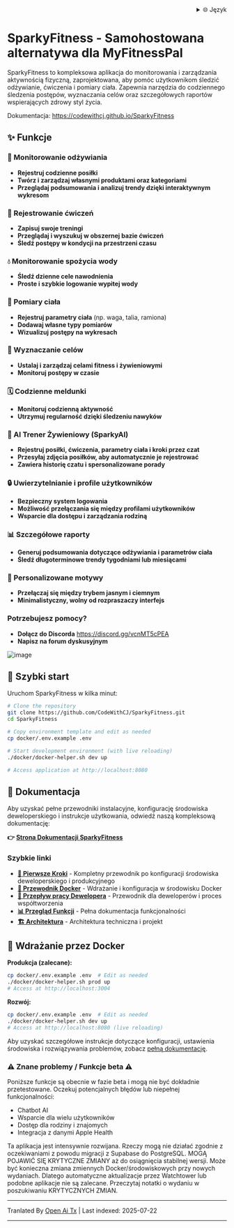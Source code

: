 <div align="right">
  <details>
    <summary >🌐 Język</summary>
    <div>
      <div align="right">
        <p><a href="https://openaitx.github.io/view.html?user=CodeWithCJ&project=SparkyFitness&lang=en">English</a></p>
        <p><a href="https://openaitx.github.io/view.html?user=CodeWithCJ&project=SparkyFitness&lang=zh-CN">简体中文</a></p>
        <p><a href="https://openaitx.github.io/view.html?user=CodeWithCJ&project=SparkyFitness&lang=zh-TW">繁體中文</a></p>
        <p><a href="https://openaitx.github.io/view.html?user=CodeWithCJ&project=SparkyFitness&lang=ja">日本語</a></p>
        <p><a href="https://openaitx.github.io/view.html?user=CodeWithCJ&project=SparkyFitness&lang=ko">한국어</a></p>
        <p><a href="https://openaitx.github.io/view.html?user=CodeWithCJ&project=SparkyFitness&lang=hi">हिन्दी</a></p>
        <p><a href="https://openaitx.github.io/view.html?user=CodeWithCJ&project=SparkyFitness&lang=th">ไทย</a></p>
        <p><a href="https://openaitx.github.io/view.html?user=CodeWithCJ&project=SparkyFitness&lang=fr">Français</a></p>
        <p><a href="https://openaitx.github.io/view.html?user=CodeWithCJ&project=SparkyFitness&lang=de">Deutsch</a></p>
        <p><a href="https://openaitx.github.io/view.html?user=CodeWithCJ&project=SparkyFitness&lang=es">Español</a></p>
        <p><a href="https://openaitx.github.io/view.html?user=CodeWithCJ&project=SparkyFitness&lang=it">Itapano</a></p>
        <p><a href="https://openaitx.github.io/view.html?user=CodeWithCJ&project=SparkyFitness&lang=ru">Русский</a></p>
        <p><a href="https://openaitx.github.io/view.html?user=CodeWithCJ&project=SparkyFitness&lang=pt">Português</a></p>
        <p><a href="https://openaitx.github.io/view.html?user=CodeWithCJ&project=SparkyFitness&lang=nl">Nederlands</a></p>
        <p><a href="https://openaitx.github.io/view.html?user=CodeWithCJ&project=SparkyFitness&lang=pl">Polski</a></p>
        <p><a href="https://openaitx.github.io/view.html?user=CodeWithCJ&project=SparkyFitness&lang=ar">العربية</a></p>
        <p><a href="https://openaitx.github.io/view.html?user=CodeWithCJ&project=SparkyFitness&lang=fa">فارسی</a></p>
        <p><a href="https://openaitx.github.io/view.html?user=CodeWithCJ&project=SparkyFitness&lang=tr">Türkçe</a></p>
        <p><a href="https://openaitx.github.io/view.html?user=CodeWithCJ&project=SparkyFitness&lang=vi">Tiếng Việt</a></p>
        <p><a href="https://openaitx.github.io/view.html?user=CodeWithCJ&project=SparkyFitness&lang=id">Bahasa Indonesia</a></p>
      </div>
    </div>
  </details>
</div>

# SparkyFitness - Samohostowana alternatywa dla MyFitnessPal

SparkyFitness to kompleksowa aplikacja do monitorowania i zarządzania aktywnością fizyczną, zaprojektowana, aby pomóc użytkownikom śledzić odżywianie, ćwiczenia i pomiary ciała. Zapewnia narzędzia do codziennego śledzenia postępów, wyznaczania celów oraz szczegółowych raportów wspierających zdrowy styl życia.

Dokumentacja: https://codewithcj.github.io/SparkyFitness

## ✨ Funkcje

### 🍎 Monitorowanie odżywiania

* **Rejestruj codzienne posiłki**
* **Twórz i zarządzaj własnymi produktami oraz kategoriami**
* **Przeglądaj podsumowania i analizuj trendy dzięki interaktywnym wykresom**

### 💪 Rejestrowanie ćwiczeń

* **Zapisuj swoje treningi**
* **Przeglądaj i wyszukuj w obszernej bazie ćwiczeń**
* **Śledź postępy w kondycji na przestrzeni czasu**

### 💧 Monitorowanie spożycia wody

* **Śledź dzienne cele nawodnienia**
* **Proste i szybkie logowanie wypitej wody**

### 📏 Pomiary ciała

* **Rejestruj parametry ciała** (np. waga, talia, ramiona)
* **Dodawaj własne typy pomiarów**
* **Wizualizuj postępy na wykresach**

### 🎯 Wyznaczanie celów

* **Ustalaj i zarządzaj celami fitness i żywieniowymi**
* **Monitoruj postępy w czasie**

### 🗓️ Codzienne meldunki

* **Monitoruj codzienną aktywność**
* **Utrzymuj regularność dzięki śledzeniu nawyków**

### 🤖 AI Trener Żywieniowy (SparkyAI)

* **Rejestruj posiłki, ćwiczenia, parametry ciała i kroki przez czat**
* **Przesyłaj zdjęcia posiłków, aby automatycznie je rejestrować**
* **Zawiera historię czatu i spersonalizowane porady**

### 🔒 Uwierzytelnianie i profile użytkowników

* **Bezpieczny system logowania**
* **Możliwość przełączania się między profilami użytkowników**
* **Wsparcie dla dostępu i zarządzania rodziną**

### 📊 Szczegółowe raporty

* **Generuj podsumowania dotyczące odżywiania i parametrów ciała**
* **Śledź długoterminowe trendy tygodniami lub miesiącami**

### 🎨 Personalizowane motywy

* **Przełączaj się między trybem jasnym i ciemnym**
* **Minimalistyczny, wolny od rozpraszaczy interfejs**

### Potrzebujesz pomocy?
* **Dołącz do Discorda**
  https://discord.gg/vcnMT5cPEA
* **Napisz na forum dyskusyjnym**



![image](https://github.com/user-attachments/assets/ccc7f34e-a663-405f-a4d4-a9888c3197bc)

## 🚀 Szybki start

Uruchom SparkyFitness w kilka minut:

```bash
# Clone the repository
git clone https://github.com/CodeWithCJ/SparkyFitness.git
cd SparkyFitness

# Copy environment template and edit as needed
cp docker/.env.example .env

# Start development environment (with live reloading)
./docker/docker-helper.sh dev up

# Access application at http://localhost:8080
```
## 📖 Dokumentacja

Aby uzyskać pełne przewodniki instalacyjne, konfigurację środowiska deweloperskiego i instrukcje użytkowania, odwiedź naszą kompleksową dokumentację:

**👉 [Strona Dokumentacji SparkyFitness](https://codewithcj.github.io/SparkyFitness)**

### Szybkie linki

- **[🚀 Pierwsze Kroki](https://codewithcj.github.io/SparkyFitness/developer/getting-started)** - Kompletny przewodnik po konfiguracji środowiska deweloperskiego i produkcyjnego
- **[🐳 Przewodnik Docker](https://codewithcj.github.io/SparkyFitness/developer/docker)** - Wdrażanie i konfiguracja w środowisku Docker
- **[🔧 Przepływ pracy Dewelopera](https://codewithcj.github.io/SparkyFitness/developer/workflow)** - Przewodnik dla deweloperów i proces współtworzenia  
- **[📊 Przegląd Funkcji](https://codewithcj.github.io/SparkyFitness/features/)** - Pełna dokumentacja funkcjonalności
- **[🏗️ Architektura](https://codewithcj.github.io/SparkyFitness/app-overview)** - Architektura techniczna i projekt

## 🐳 Wdrażanie przez Docker

**Produkcja (zalecane):**

```bash
cp docker/.env.example .env  # Edit as needed
./docker/docker-helper.sh prod up
# Access at http://localhost:3004
```
**Rozwój:**

```bash
cp docker/.env.example .env  # Edit as needed  
./docker/docker-helper.sh dev up
# Access at http://localhost:8080 (live reloading)
```
Aby uzyskać szczegółowe instrukcje dotyczące konfiguracji, ustawienia środowiska i rozwiązywania problemów, zobacz [pełną dokumentację](https://codewithcj.github.io/SparkyFitness/developer/getting-started).

### ⚠️ Znane problemy / Funkcje beta ⚠️

Poniższe funkcje są obecnie w fazie beta i mogą nie być dokładnie przetestowane. Oczekuj potencjalnych błędów lub niepełnej funkcjonalności:

*   Chatbot AI
*   Wsparcie dla wielu użytkowników
*   Dostęp dla rodziny i znajomych
*   Integracja z danymi Apple Health

Ta aplikacja jest intensywnie rozwijana. Rzeczy mogą nie działać zgodnie z oczekiwaniami z powodu migracji z Supabase do PostgreSQL. MOGĄ POJAWIĆ SIĘ KRYTYCZNE ZMIANY aż do osiągnięcia stabilnej wersji.
Może być konieczna zmiana zmiennych Docker/środowiskowych przy nowych wydaniach. Dlatego automatyczne aktualizacje przez Watchtower lub podobne aplikacje nie są zalecane. Przeczytaj notatki o wydaniu w poszukiwaniu KRYTYCZNYCH ZMIAN.





---

Tranlated By [Open Ai Tx](https://github.com/OpenAiTx/OpenAiTx) | Last indexed: 2025-07-22

---